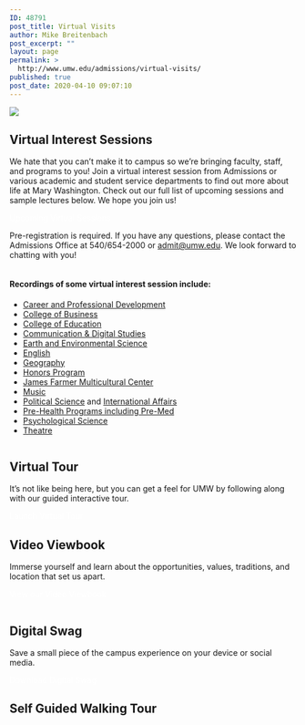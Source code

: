 ```yaml
---
ID: 48791
post_title: Virtual Visits
author: Mike Breitenbach
post_excerpt: ""
layout: page
permalink: >
  http://www.umw.edu/admissions/virtual-visits/
published: true
post_date: 2020-04-10 09:07:10
---
```

<img src="http://www.umw.edu/admissions/wp-content/uploads/sites/6/2020/04/Virtual-Visit-header-sml.jpg" />
<div class="umw-grid">
<div class="column first">
<h2>Virtual Interest Sessions</h2>
We hate that you can’t make it to campus so we’re bringing faculty, staff, and programs to you! Join a virtual interest session from Admissions or various academic and student service departments to find out more about life at Mary Washington. Check out our full list of upcoming sessions and sample lectures below. We hope you join us!

<a class="button" style="color: #fff;text-decoration: none" href="https://admissions.umw.edu/portal/webinars">Upcoming Virtual Sessions</a>

Pre-registration is required. If you have any questions, please contact the Admissions Office at 540/654-2000 or <a href="mailto:admit@umw.edu">admit@umw.edu</a>. We look forward to chatting with you!

</div>
<div class="column second">
<h4>Recordings of some virtual interest session include:</h4>
<ul>
 	<li><a href="https://admissions.umw.edu/share/recording?id=08564fa1-86ce-4331-aa82-e6a3a438d68e">Career and Professional Development</a></li>
 	<li><a href="https://admissions.umw.edu/share/recording?id=9192a1a9-fcdf-4852-9c9c-b6b0c0c46794">College of Business</a></li>
 	<li><a href="https://admissions.umw.edu/share/recording?id=65b12919-3d21-4c83-a371-b43130af9ae4">College of Education</a></li>
 	<li><a href="https://admissions.umw.edu/share/recording?id=56039126-43e6-47bd-87de-a9664ba0607d">Communication &amp; Digital Studies</a></li>
 	<li><a href="https://admissions.umw.edu/share/recording?id=a6c743e8-efe9-4e28-a337-f8e6e6dde3f3">Earth and Environmental Science</a></li>
 	<li><a href="https://admissions.umw.edu/share/recording?id=34007b5a-0dea-48d7-85fa-a14c5e7b1f3c">English</a></li>
 	<li><a href="https://admissions.umw.edu/share/recording?id=f9196cba-72bf-48d6-bcbe-6271690c5a69">Geography</a></li>
 	<li><a href="https://umw.screencasthost.com/watch/cYf6lsagr4">Honors Program</a></li>
 	<li><a href="https://admissions.umw.edu/share/recording?id=f94740a3-1c6a-467d-b004-c5cbaef04d34">James Farmer Multicultural Center</a></li>
 	<li><a href="https://admissions.umw.edu/share/recording?id=2ef20e43-2a94-4165-885c-9cea39282042">Music</a></li>
 	<li><a href="https://admissions.umw.edu/share/recording?id=f48226a8-029c-4e1a-8e2f-40d8ddb3befd">Political Science</a> and <a href="https://admissions.umw.edu/share/recording?id=bdea4cb9-3f2f-4d5f-b9ed-272d72d67555">International Affairs</a></li>
 	<li><a href="https://admissions.umw.edu/share/recording?id=fa805f26-f730-4ace-a6fc-a92b015fdbdd">Pre-Health Programs including Pre-Med</a></li>
 	<li><a href="https://admissions.umw.edu/share/recording?id=6c8aad82-3dc7-4bbc-96ec-9414cfc81ccb">Psychological Science</a></li>
 	<li><a href="https://admissions.umw.edu/share/recording?id=9efc3ad1-dfb5-4ca7-96f3-e23d8d776ff6">Theatre</a></li>
</ul>
</div>
<div class="column third">
<h2>Virtual Tour</h2>
It’s not like being here, but you can get a feel for UMW by following along with our guided interactive tour.

<a class="button" style="color: #fff;text-decoration: none" href="https://www.umw.edu/#/vte/?data-platform=v&amp;data-inst=63572&amp;data-image-width=100%&amp;data-image-height=100%&amp;">Launch Virtual Tour</a>
<h2>Video Viewbook</h2>
Immerse yourself and learn about the opportunities, values, traditions, and location that set us apart.

<a class="button" style="color: #fff;text-decoration: none" href="https://umw.university-tour.com/homepage.php">View our Video Viewbook</a>

</div>
</div>
<h2>Digital Swag</h2>
Save a small piece of the campus experience on your device or social media.

<a class="button" style="color: #fff;text-decoration: none" href="https://www.umw.edu/admissions/youarein/digital-swag/">Download Digital Swag</a>
<h2>Self Guided Walking Tour</h2>